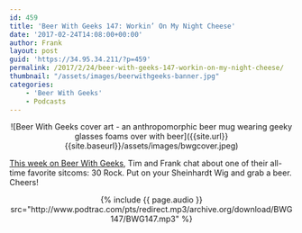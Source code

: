 ```yaml
---
id: 459
title: 'Beer With Geeks 147: Workin’ On My Night Cheese'
date: '2017-02-24T14:08:00+00:00'
author: Frank
layout: post
guid: 'https://34.95.34.211/?p=459'
permalink: /2017/2/24/beer-with-geeks-147-workin-on-my-night-cheese/
thumbnail: "/assets/images/beerwithgeeks-banner.jpg"
categories:
    - 'Beer With Geeks'
    - Podcasts
---
```

<div markdown="1" style="text-align: center;">
![Beer With Geeks cover art - an anthropomorphic beer mug wearing geeky glasses foams over with beer]({{site.url}}{{site.baseurl}}/assets/images/bwgcover.jpeg)
</div>

[This week on Beer With Geeks](http://www.beerwithgeeks.com/2017/02/147-workin-on-my-night-cheese.html), Tim and Frank chat about one of their all-time favorite sitcoms: 30 Rock. Put on your Sheinhardt Wig and grab a beer. Cheers!
<div markdown="1" style="text-align: center;">
{% include {{ page.audio }} src="http://www.podtrac.com/pts/redirect.mp3/archive.org/download/BWG147/BWG147.mp3" %}
</div>